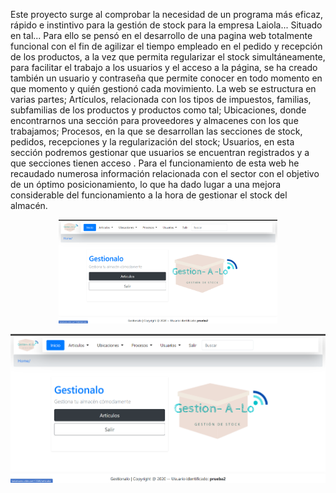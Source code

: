 Este proyecto surge al comprobar la necesidad de un programa más eficaz, rápido e instintivo para la gestión de stock para la empresa Laiola... Situado en tal... Para ello se pensó en el desarrollo de una pagina web totalmente funcional  con el fin de agilizar el tiempo empleado en el pedido y recepción de los productos, a la vez que permita regularizar el stock simultáneamente, para facilitar el trabajo a los usuarios y el acceso a la página, se ha creado también un usuario y contraseña que permite conocer en todo momento en que momento y quién gestionó cada movimiento. La web se estructura en varias partes; Artículos, relacionada con los tipos de impuestos, familias, subfamilias de los productos y productos como tal; Ubicaciones, donde encontrarnos una sección para proveedores y almacenes con los que trabajamos;  Procesos, en la que se desarrollan las secciones de stock, pedidos, recepciones y la regularización del stock; Usuarios, en esta sección podremos gestionar que usuarios se encuentran registrados y a que secciones tienen acceso .
Para el funcionamiento de esta web he recaudado numerosa información relacionada con el sector con el objetivo de un óptimo posicionamiento, lo que ha dado lugar a una mejora considerable del funcionamiento a la hora de gestionar el stock del almacén.


<p align="center">
  <img src="Documentacion/home.png" width="350" title="hover text" alt="home.png">
   
</p>

<img src="/Documentacion/home.png" alt="My cool logo"/>
